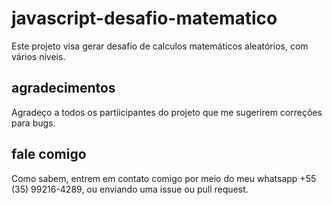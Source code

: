# javascript-desafio-matematico

Este projeto visa gerar desafio de calculos matemáticos aleatórios, com vários níveis.

## agradecimentos
Agradeço a todos os partiicipantes do projeto que me sugerirem correções para bugs.

## fale comigo
Como sabem, entrem em contato comigo por meio do meu whatsapp +55 (35) 99216-4289, ou enviando uma issue ou pull request.

